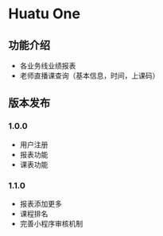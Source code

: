 # Huatu One

## 功能介绍

- 各业务线业绩报表
- 老师直播课查询（基本信息，时间，上课码）

## 版本发布

### 1.0.0

- 用户注册
- 报表功能
- 课表功能

### 1.1.0

- 报表添加更多
- 课程排名
- 完善小程序审核机制

